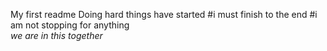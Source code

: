 My first readme
Doing hard things have started
#i must finish to the end
#i am not stopping for anything\
_we are in this together_

